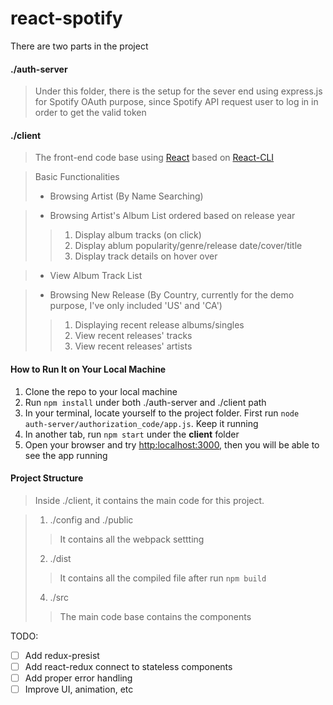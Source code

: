 # react-spotify

There are two parts in the project

#### ./auth-server
> Under this folder, there is the setup for the sever end using express.js
> for Spotify OAuth purpose, since Spotify API request user to log in in order to get the valid token
 
#### ./client
> The front-end code base using [React](https://reactjs.org/) based on [React-CLI](https://github.com/facebook/create-react-app)

> Basic Functionalities
  > - Browsing Artist (By Name Searching)
  
  > - Browsing Artist's Album List ordered based on release year
  > > 1. Display album tracks (on click)
  > > 2. Display ablum popularity/genre/release date/cover/title
  > > 3. Display track details on hover over
  
  > - View Album Track List 
  
  > - Browsing New Release (By Country, currently for the demo purpose, I've only included 'US' and 'CA')
  > > 1. Displaying recent release albums/singles
  > > 2. View recent releases' tracks
  > > 3. View recent releases' artists


#### How to Run It on Your Local Machine
1. Clone the repo to your local machine
2. Run ```npm install``` under both ./auth-server and ./client path
3. In your terminal, locate yourself to the project folder. First run ```node auth-server/authorization_code/app.js```. Keep it running
4. In another tab, run ```npm start``` under the **client** folder
5. Open your browser and try [http:localhost:3000](http:localhost:3000), then you will be able to see the app running
    
    
#### Project Structure

> Inside ./client, it contains the main code for this project. 

> 1. ./config and ./public
> > It contains all the webpack settting
> 2. ./dist
> > It contains all the compiled file after run `npm build`
> 4. ./src
> > The main code base contains the components

TODO:
  - [ ] Add redux-presist
  - [ ] Add react-redux connect to stateless components
  - [ ] Add proper error handling
  - [ ] Improve UI, animation, etc
